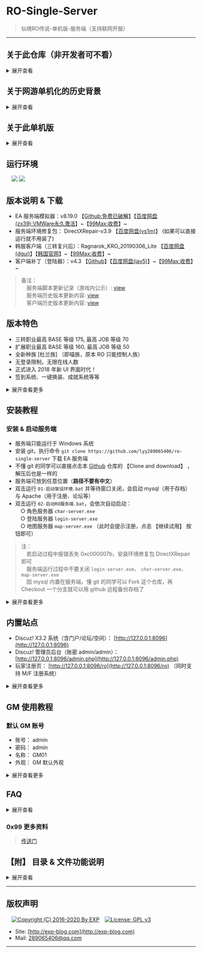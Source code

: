 # RO-Single-Server

> 仙境RO传说-单机版-服务端（支持联网开服）

------

## 关于此仓库（非开发者可不看）

<details>
<summary>展开查看</summary>

- master: 主分支，当前最新版服务端的原始档
- tag: 基线，历史版本服务端的原始档
- staging: 测试环境分支，用于本地调试服务器修改的内容，其他人可以删掉
- produce: 生产环境分支，含我的服务器的远程存档，其他人可以删掉

> 配套客户端仓库：[https://github.com/lyy289065406/ro-single-client](https://github.com/lyy289065406/ro-single-client)


</details>


## 关于网游单机化的历史背景

<details>
<summary>展开查看</summary>
<br/>

> 参考来源：《[还记得大明湖畔的RO么？一起来搭建自己的仙境传说](http://www.360doc.com/content/15/0713/07/7863900_484558332.shtml)》

所谓的网游单机版，就是把网络游戏服务器架设在自己的电脑上，通过客户端进行本地连接，让 C/S（client/server） 架构在一台计算机上完成，达到网游单机的效果。

RO 在网游中算是一个比较典型的存在，它的服务端只有逻辑代码，体积十分小（大约 200M 左右）。它的大部分的素材渲染都是集中在客户端实现，使得客户端相对庞大（到目前为止已经达到 3 ~ 4G ）。

因此，在架设单机的过程中，更多开发是集中在客户端部分，对官方原版的客户端进行素材扩充与渲染解析，这就是为什么我们玩私服时需要先下载一个韩服/台服/日服的客户端，然后还要下一个私服的客户端补丁覆盖到其中。

而在客户端补丁中，尤其重要的就是登陆器，它的作用是使得官方客户端的连接请求可以指向私服（或本地搭建的服务端），而不是官方服务器。

------

虽然不知道 RO 服务端的源码是否曾经泄露过，但是现在网上充斥着它的大量私服是不争的事实。

不过这些私服服务器，大多都是游戏 <b>模拟器</b>。

模拟器的概念相信很多人都不陌生了，比如在 PC 平台上通过模拟器玩 PS 平台的游戏、玩 GBA 的有游戏等等...

大多数网游的模拟器都是各游戏社区自己组织开发者，通过对游戏客户端进行逆向开发的，模拟服务端的响应行为。

因此不同的模拟器比官方服务器，根据其开发者的水平，会有各种不同程度的 BUG。

简而言之，模拟器就只是官方服务器的一个近似的镜像而已。

------

RO 的模拟器种类有很多，最主流的是 Athena（雅典娜） 系列。

Athena 也有很多系列分支，如曾经国人开发的 cAthena、 日本的 [jAthena](https://github.com/shellTeMP/jAthena) ，现在还勉强活着的 [rAthena](https://github.com/rathena/rathena)、[eAthena](https://github.com/eathena/eathena) 等等...

<b>本单机服务器使用的正正就是 [eAthena](https://github.com/eathena/eathena)  （下文简称 EA ）</b>。

[EA](https://github.com/eathena/eathena) 是在 Github 上的一个免费开源项目，所以使用 EA 做 RO 模拟器，只要不涉及商业利益就是合法的。 

> 注： [EA](https://github.com/eathena/eathena) 的源码是 C 语言写的，需编译使用。 但它的官方域名 eathena.ws 已过期并被挟持，就不要随便打开了

------

这里再扩展介绍一下 SeAthena （下文简称 SeA ）。

它是由 Inkfish 做的一个汉化版 EA ，现在 <b>大部分私服都是使用 SeA 做的</b>。

原因是 SeA 的收费版有很多不错的扩展功能（但免费版则有限制）。

所以如果想搭建自己的 RO 私服，EA 还是比较靠谱的，不仅免费而且方便 DIY 。

但是如果怕麻烦，使用 SeA 也是一个不错的选择，而且 [SeA 的论坛](http://www.4fro.cn/forum.php) 也是一个不错的学习地方。


</details>



## 关于此单机版

<details>
<summary>展开查看</summary>
<br/>

此 RO 单机版是在 [99Max](http://www.99max.me/) 对韩服官方的二次开发基础上，再次进行 <b>破解</b> 的。

之所以要破解，是因为 99Max 原本一直提倡都是做免费的 RO 单机，而且因为坚持与韩服 KRO 同步更新，算是做得不错的。

但是从 v8.11.0 版本（这是 99Max 的二次开发版本号，不是 RO 的版本号）开始，99Max 摒弃了以往的理念、违背了 EA 的协议，开起了淘宝店盈利，实在令人不齿。 作为 RO 的钻粉之一，那就不要怪我黑吃黑咯。

于是本人花了 ¥200 从 99Max 买了最新的 v8.19.0 的服务端和客户端，然后就有了这个破解版的 RO 单机。

------

顺带一提，破解原理其实很简单。

启动服务端后，不难发现在地图服务器 `map-server.exe` 运行的时候，会弹出一个激活码窗口。

对比 EA 的源码，很明显 99Max 对 `map-server.exe` 加了一个激活用的壳。

该激活码是比较经典的机器码注册方式，点击 `继续试用` 可以获得 30 天的试用期。

通过测试可以发现以下特征：

- 直接修改系统时间到 30 天后，重启服务器就会提示已过期
- 过期后删除服务端再重新解压，依然提示过期，说明记录试用期的时间点不在服务端的文件夹内
- 检查系统 `%temp%` 目录，点击试用前后并没有生成特别的文件（包括隐藏文件）
- 用 OD 稍微反汇编了一下 `map-server.exe` ，发现大量读写系统注册表的行为
- 社工了一下 99Max 的淘宝客服，她透露了不是联机校验，因为只会对硬盘、 CPU、 主板信息进行识别，所以重装系统不会导致激活失效

综上所述，不难判断 99Max 把试用期写到了系统注册表。

于是科学地监听了该进程对注册表的读写，发现每次点击 `继续试用` 的时候，注册表地址 `HKCU\Software\Classes\{49064D4F-D3C0-8818-C173-74BE82606519}` 就会被读写一次。

该注册表项的内容是加密的，虽然不知道加密算法，但是 <b>直接删除该注册表项即可重置试用期</b> 了，这样也省得脱壳了。

为了方便操作，我把此删除动作封装成 DOS 脚本，只要过期后执行一下（未过期也可执行），就可以永久试用了。

> 注：
<br/>　注册表地址 `HKCU` 是 `HKEY_CURRENT_USER` 的缩写
<br/>　由于没有从根本上破解，每隔 1 小时服务端会弹出一次激活框，可以不管，也可以点击【继续试用】，不影响游戏

![](./img/00.png)


</details>


## 运行环境

　![](https://img.shields.io/badge/Platform-Windows%207%2f8%2f10%20x64-brightgreen.svg) ![](https://img.shields.io/badge/Platform-Windows%20Server%202003%2f2012%20x64-brightgreen.svg) 



## 版本说明 & 下载

- EA 服务端模拟器：v8.19.0 【[Github:免费已破解](https://github.com/lyy289065406/ro-single-server)】【[百度网盘(zx39):VMWare永久激活](https://pan.baidu.com/s/1M-W-bra6h16Bq7vqPI_Rng)】~【[99Max:收费](http://www.99max.me/thread-12926-1-1.html)】~
- 服务端环境修复包： DirectXRepair-v3.9 【[百度网盘(vs1m)](https://pan.baidu.com/s/1zoBXTi5rp7Yj1bhzMzo-oQ)】 (如果可以直接运行就不用装了)
- 韩服客户端（三转复兴后）：Ragnarok_KRO_20190306_Lite 【[百度网盘(dgui)](https://pan.baidu.com/s/1vrh-9wE29tfZvDiS10wkxw)】【[韩国官网](http://ro.gnjoy.com/pds/down/)】~【[99Max:收费](http://www.99max.me/thread-485-1-1.html)】~
- 客户端补丁（登陆器）：v4.3 【[Github](https://github.com/lyy289065406/ro-single-client)】【[百度网盘(iav5)](https://pan.baidu.com/s/1F3XLwqDDwebvUNIYIKPlXQ&shfl=sharepset)】~【[99Max:收费](http://www.99max.me/thread-3674-1-1.html)】~
 
> 备注：
<br/>　服务端脚本更新记录（游戏内公示）: [view](./npc/re/%E5%8A%9F%E8%83%BD%E8%84%9A%E6%9C%AC/update.txt)
<br/>　服务端历史版本更新内容: [view](./history/version-server.md)
<br/>　客户端历史版本更新内容: [view](./history/version-client.md)


## 版本特色

- 三转职业最高 BASE 等级 175, 最高 JOB 等级 70
- 扩展职业最高 BASE 等级 160, 最高 JOB 等级 50
- 全新种族 [杜兰族] （即喵族，原本 RO 只能控制人族）
- 无登录限制，无限在线人数
- 正式进入 2018 年新 UI 界面时代！
- 签到系统、一键换装、成就系统等等

<details>
<summary>展开查看更多</summary>
<br/>

![](./img/03.png)
![](./img/04.png)
![](./img/05.png)
![](./img/06.png)
![](./img/07.png)
![](./img/09.png)
![](./img/10.png)

</details>


## 安装教程

### 安装 & 启动服务端

- 服务端只能运行于 Windows 系统
- 安装 git，执行命令 `git clone https://github.com/lyy289065406/ro-single-server` 下载 EA 服务端
- 不懂 git 的同学可以直接点击本 [Github](https://github.com/lyy289065406/ro-single-server) 仓库的 【Clone and download】 ，解压后也是一样的
- 服务端可放到任意位置（<b>路径不要有中文</b>）
- 双击运行 `01-启动架设环境.bat` 并等待窗口关闭，会启动 mysql（用于存档） 与 Apache（用于注册、论坛等）
- 双击运行 `02-启动RO服务端.bat`，会依次自动启动：
<br/>　○ 角色服务器 `char-server.exe`
<br/>　○ 登陆服务器 `login-server.exe`
<br/>　○ 地图服务器 `map-server.exe` （此时会提示注册，点击 【继续试用】 按钮即可）

> 注：
<br/>　若启动过程中报错丢失 0xc000007b，安装环境修复包 DirectXRepair 即可
<br/>　服务端运行过程中不要关闭 `login-server.exe`、 `char-server.exe`、 `map-server.exe`
<br/>　因 mysql 内置在服务端，懂 git 的同学可以 Fork 这个仓库，再 Checkout 一个分支就可以用 github 远程备份存档了

<details>
<summary>展开查看更多</summary>
<br/>

![](./img/01.png)
![](./img/02.png)


### 停止服务端

- 手动关闭 `login-server.exe`、 `char-server.exe`、 `map-server.exe` 窗口
- 双击运行 `03-关闭架设环境.bat`
- 双击运行 `04-重置试用时间.bat` （可选，只要未过期都可以不执行）

> 注：重置试用时间并不会影响存档，存档是在 mysql 数据库中的


### 安装 & 启动客户端

- 客户端只能运行于 Windows 系统
- 下载韩服客户端（版本必须是 Ragnarok_KRO_20190306_Lite）
- 下载客户端补丁（版本必须是 v4.3）
- 解压客户端到任意位置（<b>路径不要有中文</b>）
- 覆盖客户端补丁到韩服客户端根目录
- 双击运行 `RO仙境传说_Setup_Plus.exe` 修改配置
- 双击运行 `RO仙境传说_v4.3_Data.exe` 即可进入游戏


</details>



## 内置站点

- Discuz! X3.2 系统（含门户/论坛/空间）： [http://127.0.0.1:8096](http://127.0.0.1:8096)
- Discuz! 管理员后台（账密 admin/admin）： [http://127.0.0.1:8096/admin.php](http://127.0.0.1:8096/admin.php)
- 玩家注册页： [http://127.0.0.1:8096/ro](http://127.0.0.1:8096/ro) （同时支持 M/F 注册系统）

<details>
<summary>展开查看更多</summary>
<br/>

> 备： RO 的 M/F 注册系统
<br/>　M 表示 男
<br/>　F 表示 女
<br/>　玩家通过客户端正常启动游戏
<br/>　第一次登陆时，在帐号栏里填写 abc_M 或者 abc_F，其中 abc 就是要注册的帐号，密码栏填写要注册的密码
<br/>　第二次登陆时，把后面的 \_M/\_F 去掉，即可正常登陆


![](./img/13.png)
![](./img/12.png)

</details>


## GM 使用教程

### 默认 GM 账号

- 账号： admin
- 密码： admin
- 名称： GM01
- 外观： GM 默认外观

<details>
<summary>展开查看更多</summary>

### 服务器数据库

- 类型： mysql
- IP： 127.0.0.1
- 端口： 3306
- 账号： root
- 密码： root
- 库名： ragnarok
- 账号管理表： login
- 角色管理表： char

> 注：
<br/>　mysql 的 root 账号只允许本地连接
<br/>　若需要通过联网访问，需增加新的 mysql 账号并授权（具体方法自行搜索）

### 添加 GM 账号

- 注册普通账号
- 使用任意工具（如 Navicat【[百度网盘(5z29)](https://pan.baidu.com/s/19AfofEPg37YoootVpgMeDg)】）登录数据库
- 打开账号管理表 login ，找到刚刚注册的普通账号
- 修改 group_id 列为 99 即可赋予其 GM 权限

> 注：group_id 表示 GM 等级，各个等级权限详见 [conf/groups.conf](./conf/groups.conf) 文件

![](./img/14.png)


### GM 常用配置

- GM 指令辅助工具： [`tools/GM命令菜单/GM命令快捷菜单.exe`](https://github.com/lyy289065406/ro-single-server/blob/staging/tools/GM%E5%91%BD%E4%BB%A4%E8%8F%9C%E5%8D%95/GM%E5%91%BD%E4%BB%A4%E5%BF%AB%E6%8D%B7%E8%8F%9C%E5%8D%95.exe)
- GM 指令大全： [`conf/help.txt`](./conf/help.txt)
- 角色指令大全：  [`conf/charhelp.txt`](./conf/charhelp.txt)
- 修改服务器参数：  [`conf/char_athena.conf`](./conf/char_athena.conf)
- 修改经验倍率：  [`conf/battle/exp.conf`](./conf/battle/exp.conf)
- 修改掉落倍率：  [`conf/battle/drops.conf`](./conf/battle/drops.conf)
- 修改物品属性：  [`db/re/item_db.txt`](./db/re/item_db.txt)
- 修改魔物属性：  [`db/re/mob_db.txt`](./db/re/mob_db.txt)
- 修改在线商城：  [`db/re/item_cash_db.txt`](./db/re/item_cash_db.txt)
- 修改交易限制：  [`db/re/item_trade.txt`](./db/re/item_trade.txt)
- 修改宠物属性：  [`db/re/pet_db.txt`](./db/re/pet_db.txt)

> 注：
<br/>　"GM指令辅助工具" 因为很长时间没更新, 新的 GM 指令已经不支持了，建议直接查看 [`conf/help.txt`](./conf/help.txt)
<br/>　若对自己使用 GM 指令，则使用 `@` 符号, 如 `@cash 50000`
<br/>　若对玩家使用 GM 指令，则使用 `#` 符号, 如 `#cash 玩家名字 50000`
<br/>　GM 指令大全在服务端目录下的 help.txt 文件, 聊天栏内输入

![](./img/08.png)
![](./img/11.png)


</details>


## FAQ

<details>
<summary>展开查看</summary>

### 0x01 运行服务端报错：计算机丢失 `msvcr110.dll` 和 `vcruntime140.dll`

.NET 版本过旧或缺失必要的 VC++ 运行库导致，由于服务端根目录下已经有这两个文件，一般不会出现这个问题。

可以尝试把服务端根目录下的 `msvcr110.dll` 和 `vcruntime140.dll` 文件复制到 `C:\Windows\System32` 目录。

若还是不行则需要修复 .NET【[百度网盘(m2e4)](https://pan.baidu.com/s/1Sics3B5rGCUZl-47Tv5n7A)】


------
### 0x02 运行服务端报错： `0xc000007b`

缺失 DirectX 或版本过旧导致，

修复包： DirectXRepair-v3.9 【[百度网盘(vs1m)](https://pan.baidu.com/s/1zoBXTi5rp7Yj1bhzMzo-oQ)】 (如果可以直接运行就不用装了)


------
### 0x03 服务端每小时提示弹一次激活框

由于没有从根本上破解（脱壳），确实每隔 1 小时服务端会弹出一次激活框。

其实可以不管，也可以点击【继续试用】，顺便执行脚本 `04-重置试用时间.bat`，不影响游戏。

> 注：找时间我会把整个激活逻辑删掉


### 0x04 游戏中存在乱码

例如【导航】、【Tips Box】等。

翻译组的锅，没有完全翻译（客户端的 `data_ch.grf` 内置了语言包，配置文件为 `data.ini`），不过并不影响游戏。

所谓的乱码其实是没有翻译的韩文，主要因为我们在中文系统上用韩服客户端就会出现这种情况。

------
### 0x05 搭建服务端会占用哪些端口？

RO 服务端启动后，会开启 5 个服务：

- 角色服务器 `char-server.exe`： 占用端口 6121
- 登陆服务器 `login-server.exe`： 占用端口 6900
- 地图服务器 `map-server.exe`： 占用端口 5121
- 存档数据库 `Mysql`： 占用端口 3306
- 配套Web站点 `Apache` ： 占用端口 8096 （较旧的版本占用的是 80 端口）

如果有时服务端启动失败，不妨检查一下这些端口是否被占用。

另外如果需要架设成联机服务器（或部署到 VMWare 等虚拟机），则至少对外开放 6900、 5121、 6121 这 3 个端口，客户端才能成功登陆。

> 注：若搭建联机服务器，需确保防火墙策略已放行上述的 5 个端口

------
### 0x06 怎样搭建联机服务器？

假设服务器 IP 如下：

- 本地回环地址： 127.0.0.1
- 局域网地址： 192.168.1.2
- 公网地址： 9.8.7.6

首先需要知道 <b>服务端</b> 和 <b>客户端</b> 在哪里配置 IP 的。

在 <b>单机</b> 情况下，服务端配置是这样的：

- 登录服务器配置文件： [conf/login_athena.conf](./conf/login_athena.conf)
<br/>　○ bind_ip: 127.0.0.1 （默认被注释）
- 角色服务器配置文件： [conf/char_athena.conf](./conf/char_athena.conf)
<br/>　○ char_ip: 127.0.0.1
<br/>　○ login_ip: 127.0.0.1
<br/>　○ bind_ip: 127.0.0.1 （默认被注释）
- 地图服务器配置文件： [conf/map_athena.conf](./conf/map_athena.conf)
<br/>　○ map_ip: 127.0.0.1
<br/>　○ char_ip: 127.0.0.1
<br/>　○ bind_ip: 127.0.0.1 （默认被注释）

------

根据联机所架设的网络不同（共 3 种架设方式），配置方法也不同。

若<b>仅需 局域网 联机</b>，服务端配置修改为（共修改 4 处）：

- 登录服务器配置文件： [conf/login_athena.conf](./conf/login_athena.conf)
<br/>　○ bind_ip: 127.0.0.1 （保持被注释）
- 角色服务器配置文件： [conf/char_athena.conf](./conf/char_athena.conf)
<br/>　○ char_ip: 192.168.1.2
<br/>　○ login_ip: 192.168.1.2
<br/>　○ bind_ip: 127.0.0.1 （保持被注释）
- 地图服务器配置文件： [conf/map_athena.conf](./conf/map_athena.conf)
<br/>　○ map_ip: 192.168.1.2
<br/>　○ char_ip: 192.168.1.2
<br/>　○ bind_ip: 127.0.0.1 （保持被注释）

> 注：局域网下，子网掩码配置文件 [conf/subnet_athena.conf](./conf/login_athena.conf) 可能会影响客户端登录。该文件通过子网掩码计算客户端所配置的服务端 IP ，只要结果和服务器的真实局域网 IP 一致就允许服务端登录（换言之允许客户端配置服务端的 IP 段）。

------

若<b>仅需 公网 联机</b>，服务端配置修改为（共修改 4 处）：

- 登录服务器配置文件： [conf/login_athena.conf](./conf/login_athena.conf)
<br/>　○ bind_ip: 127.0.0.1 （保持被注释）
- 角色服务器配置文件： [conf/char_athena.conf](./conf/char_athena.conf)
<br/>　○ char_ip: 9.8.7.6
<br/>　○ login_ip: 9.8.7.6
<br/>　○ bind_ip: 127.0.0.1 （保持被注释）
- 地图服务器配置文件： [conf/map_athena.conf](./conf/map_athena.conf)
<br/>　○ map_ip: 9.8.7.6
<br/>　○ char_ip: 9.8.7.6
<br/>　○ bind_ip: 127.0.0.1 （保持被注释）

------

若<b>同时需 局域网+公网 联机</b>，服务端配置修改为（共修改 7 处）：

- 登录服务器配置文件： [conf/login_athena.conf](./conf/login_athena.conf)
<br/>　○ bind_ip: 192.168.1.2
- 角色服务器配置文件： [conf/char_athena.conf](./conf/char_athena.conf)
<br/>　○ char_ip: 9.8.7.6
<br/>　○ login_ip: 9.8.7.6
<br/>　○ bind_ip: 192.168.1.2
- 地图服务器配置文件： [conf/map_athena.conf](./conf/map_athena.conf)
<br/>　○ map_ip: 9.8.7.6
<br/>　○ char_ip: 9.8.7.6
<br/>　○ bind_ip: 192.168.1.2


------

而对于 <b>客户端</b> 配置则简单得多。

客户端默认情况下是不存在 IP 配置文件的，在安装登录器补丁后，需要手动添加一个文件 `data/sclientinfo.xml`。

根据客户端要走 <b>局域网</b> 还是 <b>公网</b> 接入服务端，对应修改 `<address>` 的值即可。

完整的 `data/sclientinfo.xml` 文件内容如下:
```
<?xml version="1.0" encoding="gbk3212" ?>
<clientinfo>

        <servicetype>china</servicetype>
        <servertype>primary</servertype>
        <extendedslot>2</extendedslot>

        <connection>
                <display>单机服务器 电信/网通双线</display>
                <desc></desc>
                <balloon></balloon>
                <address>127.0.0.1</address>
                <port>6900</port>
                <version>45</version>
                <langtype>3</langtype>
                <registrationweb>http://127.0.0.1/ro</registrationweb>
                <yellow>
                        <admin>2000000</admin>
                </yellow>
                <loading>
                        <image>loading00.jpg</image>
                        <image>loading01.jpg</image>
                        <image>loading02.jpg</image>
                        <image>loading03.jpg</image>
                        <image>loading04.jpg</image>
                        <image>loading05.jpg</image>
                        <image>loading06.jpg</image>
                        <image>loading07.jpg</image>
                        <image>loading08.jpg</image>
                </loading>
        </connection>

</clientinfo>
```



</details>



### 0x99 更多资料

> [传送门](./tools/RO%E8%B5%84%E6%96%99)



## 【附】 目录 & 文件功能说明


<details>
<summary>展开查看</summary>
<br/>

> 注：
<br/>　RO 服务端除了使用 mysql 作为动态数据库之外，还会使用 txt 和 conf 作为静态数据库
<br/>　历史原因，大部分文件的编码都是以 GBK 为主，修改文件时不要随便改变编码，避免引起不必要的异常
<br/>　`※` 表示常用配置

```
ro-single-server
|-- 01-启动架设环境.bat  .....................  [启动 mysql 存档数据库和 Apache 门户网站]
|-- 02-启动RO服务端.bat  .....................  [启动 RO 服务端（含登录、角色、地图服务器）]
|-- 03-关闭架设环境.bat  .....................  [停止 mysql 存档数据库和 Apache 门户网站]
|-- 04-重置试用时间.bat  .....................  [服务端试用期破解脚本]
|-- serv.bat  ...............................  [调用脚本 logserv.bat、 charserv.bat、 mapserv.bat 的前置脚本]
|-- logserv.bat  ............................  [启用登录服务器 login-server.exe 的脚本]
|-- login-server.exe  .......................  [登录服务器]
|-- charserv.bat  ...........................  [启动角色服务器 char-server.exe 的脚本]
|-- char-server.exe  ........................  [角色服务器]
|-- mapserv.bat  ............................  [启动地图服务器 login-server.exe 的脚本]
|-- map-server.exe  .........................  [地图服务器]
|-- libmysql.dll  ...........................  [连接 mysql 模块的库文件]
|-- pcre8.dll  ..............................  [perl 正则表达式模块的库文件]
|-- zlib.dll  ...............................  [解压模块的库文件]
|-- msvcr110.dll  ...........................  [.NET 库文件之一]
|-- vcruntime140.dll  .......................  [.NET 库文件之一]
|-- sql-files  ..............................  [mysql 建库脚本]
|-- history  ................................  [历史版本的更新内容说明]
|-- img  ....................................  [README 文档插图]
|-- tools  ..................................  [辅助工具（用于旧版，基本已失效）]
|   |-- GM命令菜单  ..........................  [GM 常用命令查询菜单]
|   |-- GRF解压工具  .........................  [用于解压客户端 *.grf 文件（密码已失效）]
|   |-- RO-EA-API  ..........................  [EA 脚本的 API 文档（采用 Javadoc 风格编写）]
|   └-- RO资料  .............................  [更多的相关参考资料]
|-- ROEmulator  .............................  [RO 服务端模拟器工作目录（启动架设环境后会映射到一个空闲盘符）]
|   |-- home  ...............................  [admin HOME 目录（内置启动 mysql 和 Apache 的组件）]
|   |-- tmp  ................................  [缓存模拟器内各个应用临时文件的临时]
|   |-- usr
|   |   └-- local
|   |       |-- apache2  ....................  [Apache 模块，用于支持 Discuz! 门户网站]
|   |       |-- php  ........................  [php 模块，用于支持 Discuz! 门户网站]
|   |       └-- mysql  ......................  [mysql 存档数据库]
|   └-- www  ................................  [Discuz! 门户网站前端源码]
|-- conf  ...................................  [RO 服务端配置目录（在 re 文件夹内表示"复兴后"）]
|   |-- help.txt  ...........................  [※ GM 命令配置文件]
|   |-- charhelp.txt  .......................  [※ 角色命令配置文件]
|   |-- atcommand_athena.conf ...............  [命令别名配置文件]
|   |-- char_athena.conf  ...................  [※ 角色服务器配置文件（可修改服务器参数）]
|   |-- login_athena.conf  ..................  [※ 登录服务器配置文件]
|   |-- map_athena.conf  ....................  [※ 地图服务器配置文件]
|   |-- maps_athena.conf  ...................  [地图名称数据库]
|   |-- groups.conf  ........................  [※ 各个玩家角色组的权限配置文件（GM 权限配置）]
|   |-- script_athena.conf ..................  [脚本配置文件]
|   |-- subnet_athena.conf ..................  [子网掩码配置文件（在局域网下架设服务器需关注）]
|   |-- packet_athena.conf ..................  [Socket 配置文件]
|   |-- log_athena.conf .....................  [日志配置文件]
|   |-- inter_athena.conf  ..................  [※ 数据库配置文件]
|   |-- inter_server.yml
|   |-- grf-files.txt  ......................  [GRF 文件默认位置]
|   |-- motd.txt
|   |-- valkyrie_sample.cfg
|   |-- channels.conf
|   |-- battle_athena.conf  .................  [通过 import 导入汇总了所有与战斗相关的配置文件]
|   |-- battle  .............................  [战斗相关配置]
|   |   |-- battle.conf  ....................  [※ 有关一般战斗的配置]
|   |   |-- battleground.conf  ..............  [战役/战场配置]
|   |   |-- client.conf .....................  [客户端效果的配置]
|   |   |-- drops.conf  .....................  [※ 物品掉落几率配置]
|   |   |-- exp.conf  .......................  [※ 经验倍率/经验处罚率、人物状态、人物最高等级的配置]
|   |   |-- feature.conf  ...................  [功能控制（开/关）配置]
|   |   |-- gm.conf  ........................  [GM 等级、GM 命令和相关防止恶意攻击的配置]
|   |   |-- guild.conf  .....................  [公会和 GVG 配置]
|   |   |-- homunc.conf  ....................  [人工生命体配置]
|   |   |-- items.conf  .....................  [物品效果和物品验证的配置]
|   |   |-- status.conf  ....................  [状态配置]
|   |   |-- monster.conf  ...................  [魔物配置]
|   |   |-- party.conf  .....................  [组队配置]
|   |   |-- pet.conf  .......................  [宠物配置]
|   |   |-- player.conf  ....................  [※ 人物效果配置]
|   |   |-- skill.conf  .....................  [技能配置]
|   |   └-- misc.conf  ......................  [环境配置（不属于上面分类里的设置，如 PVP、昼夜、禁言、日志等）]
|   |-- msg_conf  ...........................  [各种事件、地图、任务、系统等消息的配置]
|   |-- import  .............................  [自定义配置目录]
|   └-- README.md  ..........................  [RO 服务端配置目录说明]
|-- db  .....................................  [RO 服务端文本数据库（在 re 文件夹内表示"复兴后"）]
|   |-- abra_db.txt  ........................  [贤者随机技能发动数据库]
|   |-- castle_db.txt  ......................  [公会城堡数据库]
|   |-- const.txt  ..........................  [常量表]
|   |-- create_arrow_db.txt  ................  [制作箭技能数据库]
|   |-- elemental_db.txt  ...................  [元素精灵数据库]
|   |-- elemental_skill_db.txt  .............  [元素精灵技能数据库]
|   |-- GeoIP.dat  ..........................  [IP 地理位置数据库]
|   |-- guild_skill_tree.txt  ...............  [公会技能树数据库]
|   |-- homun_skill_tree.txt  ...............  [人工生命体技能树数据库]
|   |-- item_auto_change.txt  ...............  [自动转换武器属性的物品库]
|   |-- item_avail.txt  .....................  [※ 物品外观替换库（用于客户端因某些物品缺失外观导致的报错）]
|   |-- item_drop_announce.txt  .............  [物品掉落全服公告]
|   |-- item_findingore.txt  ................  [获得寻找的矿石数据库]
|   |-- item_nouse.txt  .....................  [物品使用限制数据库]
|   |-- item_vending.txt  ...................  [自动售货机物品库]
|   |-- job_db2.txt  ........................  [Job 升级奖励库]
|   |-- magicmushroom_db.txt  ...............  [狂笑之毒数据库]
|   |-- map_index.txt  ......................  [地图索引库]
|   |-- mercenary_db.txt  ...................  [雇佣兵资料库]
|   |-- mercenary_skill_db.txt  .............  [雇佣兵技能库]
|   |-- mob_avail.txt  ......................  [魔物外观替换库]
|   |-- mob_chat_db.txt  ....................  [魔物对话数据库]
|   |-- mob_classchange.txt  ................  [魔物召唤数据库]
|   |-- mob_item_ratio.txt  .................  [魔物进阶掉率设置]
|   |-- mob_mission.txt  ....................  [跆拳道任务召唤怪物数据库]
|   |-- mob_pouch.txt  ......................  [红色炸弹能召唤出来的魔物数据库]
|   |-- status_disabled.txt  ................  [状态改变限制数据库]
|   |-- size_fix.txt  .......................  [体型大小对武器伤害的修正数据库]
|   |-- skill_changematerial_db.txt  ........  [基因技能: "素材变化" 转换成品资料数据库]
|   |-- skill_copyable_db.txt  ..............  [技能: 威吓/抄袭/重现 技能库]
|   |-- skill_damage_db.txt  ................  [技能: 伤害调整数据库]
|   |-- skill_improvise_db.txt  .............  [技能: 随机发动魔法数据库]
|   |-- skill_nonearnpc_db.txt  .............  [技能: 距离 NPC 数据库]
|   |-- spellbook_db.txt  ...................  [阅读魔法书保存点数数据库]
|   |-- import  .............................  [自定义数据库目录]
|   |-- re  .................................  [复兴后的数据库]
|   |   |-- achievement_db.yml
|   |   |-- attendance.yml
|   |   |-- attr_fix.txt  ...................  [属性伤害调整]
|   |   |-- exp_guild.txt  ..................  [公会等级经验值库]
|   |   |-- exp_homun.txt  ..................  [人工生命体等级经验值库]
|   |   |-- homunculus_db.txt  ..............  [人工生命体资料库]
|   |   |-- instance_db.txt  ................  [副本数据库]
|   |   |-- item_bluebox.txt  ...............  [蓝箱开出物品资料库]
|   |   |-- item_buyingstore.txt  ...........  [采购系统物品限定数据库]
|   |   |-- item_cardalbum.txt  .............  [老旧收集册能开启到的物品数据库]
|   |   |-- item_cash_db.txt  ...............  [在线商城]
|   |   |-- item_combo_db.txt  ..............  [※ 套装产生额外效果数据库]
|   |   |-- item_db.txt  ....................  [※ 物品数据库（编号、名称、价格、重量、使用效果等）]
|   |   |-- item_delay.txt  .................  [物品使用延迟数据库]
|   |   |-- item_flag.txt
|   |   |-- item_giftbox.txt  ...............  [开启礼物盒所获得的物品数据库]
|   |   |-- item_group_db.txt
|   |   |-- item_misc.txt  ..................  [开启神秘红色箱子所获得的物品数据库]
|   |   |-- item_noequip.txt  ...............  [装备/物品/卡片 限制库]
|   |   |-- item_package.txt  ...............  [物品封包数据库]
|   |   |-- item_randomopt_db.txt
|   |   |-- item_randomopt_group.txt
|   |   |-- item_stack.txt  .................  [物品叠加量限制数据库]
|   |   |-- item_trade.txt  .................  [物品交易限制数据库]
|   |   |-- item_violetbox.txt  .............  [开启老紫箱所获得的物品数据库]
|   |   |-- job_basehpsp_db.txt .............  [Base 每级基础 HP/SP 数据库]
|   |   |-- job_db1.txt  ....................  [Job 每级增益数据库]
|   |   |-- job_exp.txt  ....................  [※ Base/Job 上限值以及升级所需经验]
|   |   |-- job_noenter_map.txt
|   |   |-- job_param_db.txt
|   |   |-- level_penalty.txt  ..............  [经验和掉落率修改数据库]
|   |   |-- map_cache.dat  ..................  [地图缓存库]
|   |   |-- mob_boss.txt  ...................  [魔物 BOSS 数据库]
|   |   |-- mob_branch.txt  .................  [Dead Branch Summonable 魔物资料库]
|   |   |-- mob_db.txt  .....................  [魔物属性]
|   |   |-- mob_drop.txt  ...................  [魔物掉落数据库]
|   |   |-- mob_poring.txt  .................  [Poring Box Summonable 魔物资料库]
|   |   |-- mob_race2_db.txt  ...............  [怪物族群数据库]
|   |   |-- mob_random_db.txt
|   |   |-- mob_skill_db.txt  ...............  [魔物技能数据库]
|   |   |-- pet_db.txt  .....................  [宠物属性]
|   |   |-- produce_db.txt  .................  [物品制造数据库]
|   |   |-- quest_db.txt  ...................  [制作任务数据库]
|   |   |-- refine_db.yml  ..................  [精炼数据库]
|   |   |-- skill_cast_db.txt  ..............  [※ 技能时间数据库（咏唱、固定咏唱、 CD、 副作用持续时间等）]
|   |   |-- skill_castnodex_db.txt  .........  [影响技能时间数据库]
|   |   |-- skill_db.txt  ...................  [技能数据库]
|   |   |-- skill_nocast_db.txt  ............  [技能限制数据库]
|   |   |-- skill_require_db.txt  ...........  [前置技能数据库]
|   |   |-- skill_tree.txt  .................  [技能树]
|   |   |-- skill_unit_db.txt
|   |   └-- statpoint.txt  ..................  [※ Base 每级素质点（需开启 exp.conf 的 use_statpoint_table）]
|   └-- README.md  ..........................  [RO 服务端文本数据库说明]
|-- npc  ....................................  [NPC 脚本库（在 re 文件夹内表示"复兴后", .99Max 后缀为已加密）]
|   |-- 任务系统
|   |   └-- seals  ..........................  [※ 复兴前四神器任务]
|   |       |-- god_global.txt  .............  [四神器任务人数 & 进度调整脚本]
|   |       |-- seal_status.txt  ............  [四神器任务进度面板]
|   |       |-- god_weapon_creation.txt  ....  [六神器创建脚本（含复兴后的新神器）]
|   |       |-- brisingamen_seal.txt  .......  [女神颈链解封任务]
|   |       |-- megingjard_seal.txt  ........  [雷神腰带解封任务]
|   |       |-- sleipnir_seal.txt  ..........  [史雷普尼尔之靴解封任务]
|   |       └-- mjolnir_seal.txt  ...........  [雷神之锤解封任务]
|   |-- re  .................................  [复兴后的脚本库]
|   |   |-- script_main.conf  ...............  [※ NPC 配置脚本的总入口点]
|   |   |-- 任务系统.conf  ...................  [子系统脚本的入口点]
|   |   |-- 传送点.conf  .....................  [※ 子系统脚本的入口点]
|   |   |-- 副本系统.conf  ...................  [子系统脚本的入口点]
|   |   |-- 功能脚本.conf  ...................  [子系统脚本的入口点]
|   |   |-- 卡普拉人员.conf  .................  [子系统脚本的入口点]
|   |   |-- 商店系统.conf  ...................  [子系统脚本的入口点]
|   |   |-- 地图属性.conf  ...................  [子系统脚本的入口点]
|   |   |-- 城镇人员.conf  ...................  [子系统脚本的入口点]
|   |   |-- 导游人员.conf  ...................  [子系统脚本的入口点]
|   |   |-- 攻城战.conf  .....................  [子系统脚本的入口点]
|   |   |-- 攻城战TE.conf  ...................  [NPC 子系统脚本的入口点]
|   |   |-- 职业就职.conf  ...................  [NPC 子系统脚本的入口点]
|   |   |-- 飞空艇.conf  .....................  [NPC 子系统脚本的入口点]
|   |   |-- 魔物刷新.conf  ...................  [NPC 子系统脚本的入口点]
|   |   |-- 任务系统
|   |   |-- 传送点
|   |   |   └-- custom_warp.txt  ............  [※ 自定义传送阵]
|   |   |-- 副本系统
|   |   |-- 功能脚本
|   |   |   |-- dismount_card.txt  ..........  [※ 安全拆卡 NPC]
|   |   |   |-- onekey_master.txt  ..........  [※ 一键大师]
|   |   |   └-- update.txt  .................  [※ 升级内容公示面板]
|   |   |-- 卡普拉人员
|   |   |-- 商店系统
|   |   |   └-- custom_shop.txt  ............  [※ 自定义商店 NPC]
|   |   |-- 地图属性
|   |   |-- 城镇人员
|   |   |-- 导游人员
|   |   |-- 攻城战
|   |   |-- 攻城战TE
|   |   |-- 职业就职
|   |   |-- 飞空艇
|   |   └-- 魔物刷新
|-- doc  ....................................  [NPC 的脚本说明文档（RO 一切脚本均是 NPC）]
|   └-- script_commands.txt  ................  [※ 脚本函数目录（编写脚本时经常需要查阅）]
└-- README.md  ..............................  [RO 服务端说明]

994 directories, 10054 files
```

</details>


------

## 版权声明

　[![Copyright (C) 2016-2020 By EXP](https://img.shields.io/badge/Copyright%20(C)-2016~2019%20By%20EXP-blue.svg)](http://exp-blog.com)　[![License: GPL v3](https://img.shields.io/badge/License-GPL%20v3-blue.svg)](https://www.gnu.org/licenses/gpl-3.0)
  

- Site: [http://exp-blog.com](http://exp-blog.com) 
- Mail: <a href="mailto:289065406@qq.com?subject=[EXP's Github]%20Your%20Question%20（请写下您的疑问）&amp;body=What%20can%20I%20help%20you?%20（需要我提供什么帮助吗？）">289065406@qq.com</a>


------

